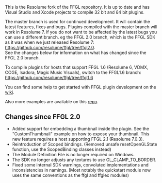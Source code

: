This is the Resolume fork of the FFGL repository. It is up to date and has Visual Studio and Xcode projects to compile 32 bit and 64 bit plugins.

The master branch is used for continued development. It will contain the latest features, fixes and bugs. Plugins compiled with the master branch will work in Resolume 7.
If you do not want to be affected by the latest bugs you can use a different branch. eg the FFGL 2.0 branch, which is the FFGL SDK as it was when we just released Resolume 7: https://github.com/resolume/ffgl/tree/ffgl2.0.  
See the changes below for information on what has changed since the FFGL 2.0 branch.

To compile plugins for hosts that support FFGL 1.6 (Resolume 6, VDMX, COGE, Isadora, Magic Music Visuals), switch to the FFGL1.6 branch: https://github.com/resolume/ffgl/tree/ffgl1.6

You can find some help to get started with FFGL plugin development on the [wiki](https://github.com/resolume/ffgl/wiki).

Also more examples are available on this [repo](https://github.com/flyingrub/ffgl/tree/more/).

## Changes since FFGL 2.0
- Added support for embedding a thumbnail inside the plugin. See the "CustomThumbnail" example on how to expose your thumbnail. This new feature requires a host supporting FFGL 2.1 (Resolume 7.0.3).
- Reintroduction of Scoped bindings. (Removed unsafe resetOpenGLState function, use the ScopedBinding classes instead)
- The Module Definition File is no longer required on Windows.
- The SDK no longer adjusts any textures to use GL_CLAMP_TO_BORDER.
- Fixed some internal SDK warnings, convoluted implementations and inconsistencies in namings. (Most notably the quickstart module now uses the same conventions as the ffgl and ffglex modules)
